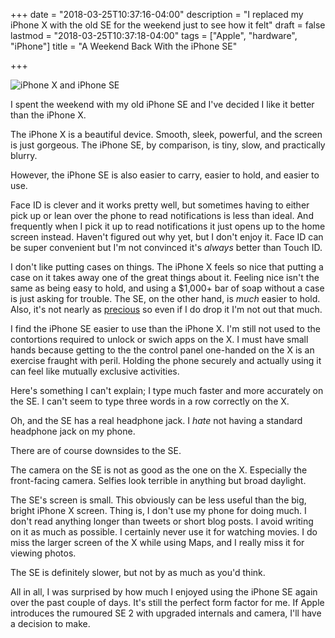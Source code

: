 +++
date = "2018-03-25T10:37:16-04:00"
description = "I replaced my iPhone X with the old SE for the weekend just to see how it felt"
draft = false
lastmod = "2018-03-25T10:37:18-04:00"
tags = ["Apple", "hardware", "iPhone"]
title = "A Weekend Back With the iPhone SE"

+++

<img src="/img/2018/iphone-x-and-se.jpg" alt="iPhone X and iPhone SE" />

I spent the weekend with my old iPhone SE and I've decided I like it better than
the iPhone X.

The iPhone X is a beautiful device. Smooth, sleek, powerful, and the screen is
just gorgeous. The iPhone SE, by comparison, is tiny, slow, and practically
blurry.

However, the iPhone SE is also easier to carry, easier to hold, and easier to use.

Face ID is clever and it works pretty well, but sometimes having to either pick
up or lean over the phone to read notifications is less than ideal. And
frequently when I pick it up to read notifications it just opens up to the
home screen instead. Haven't figured out why yet, but I don't enjoy it.
Face ID can be super convenient but I'm not convinced it's _always_ better than
Touch ID.

I don't like putting cases on things. The iPhone X feels so nice that putting a
case on it takes away one of the great things about it. Feeling nice isn't the
same as being easy to hold, and using a $1,000+ bar of soap without a case is just
asking for trouble. The SE, on the other hand, is _much_ easier to hold. Also,
it's not nearly as [precious](/post/2018/using-less-precious-things/) so even if
I do drop it I'm not out that much.

I find the iPhone SE easier to use than the iPhone X. I'm still not used to the
contortions required to unlock or swich apps on the X. I must have small hands
because getting to the the control panel one-handed on the X is an exercise
fraught with peril. Holding the phone securely and actually using it can feel
like mutually exclusive activities.

Here's something I can't explain; I type much faster and more accurately on the
SE. I can't seem to type three words in a row correctly on the X.

Oh, and the SE has a real headphone jack. I _hate_ not having a standard
headphone jack on my phone.

There are of course downsides to the SE.

The camera on the SE is not as good as the one on the X. Especially the
front-facing camera. Selfies look terrible in anything but broad daylight.

The SE's screen is small. This obviously can be less useful than the big, bright
iPhone X screen. Thing is, I don't use my phone for doing much. I don't read
anything longer than tweets or short blog posts. I avoid writing on it as much
as possible. I certainly never use it for watching movies. I do miss the larger
screen of the X while using Maps, and I really miss it for viewing photos.

The SE is definitely slower, but not by as much as you'd think.

All in all, I was surprised by how much I enjoyed using the iPhone SE again over
the past couple of days. It's still the perfect form factor for me. If Apple
introduces the rumoured SE 2 with upgraded internals and camera, I'll have a
decision to make.


